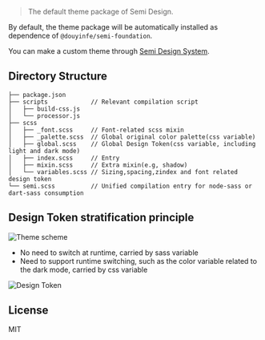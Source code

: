 > The default theme package of Semi Design.


By default, the theme package will be automatically installed as dependence of `@douyinfe/semi-foundation`.

You can make a custom theme through [Semi Design System](https://semi.design/dsm).

## Directory Structure

```
├── package.json
├── scripts            // Relevant compilation script
│   ├── build-css.js
│   └── processor.js
├── scss             
│   ├── _font.scss     // Font-related scss mixin
│   ├── _palette.scss  // Global original color palette(css variable)
│   ├── global.scss    // Global Design Token(css variable, including light and dark mode)
│   ├── index.scss     // Entry
│   ├── mixin.scss     // Extra mixin(e.g, shadow)
│   └── variables.scss // Sizing,spacing,zindex and font related design token
└── semi.scss          // Unified compilation entry for node-sass or dart-sass consumption
```

## Design Token stratification principle

![Theme scheme](https://lf26-static.bytednsdoc.com/obj/eden-cn/ptlz_zlp/ljhwZthlaukjlkulzlp/tech-doc/theme-arch.png)

- No need to switch at runtime, carried by sass variable 
- Need to support runtime switching, such as the color variable related to the dark mode, carried by css variable

![Design Token](https://lf26-static.bytednsdoc.com/obj/eden-cn/ptlz_zlp/ljhwZthlaukjlkulzlp/tech-doc/theme-design-token.png)

## License

MIT
